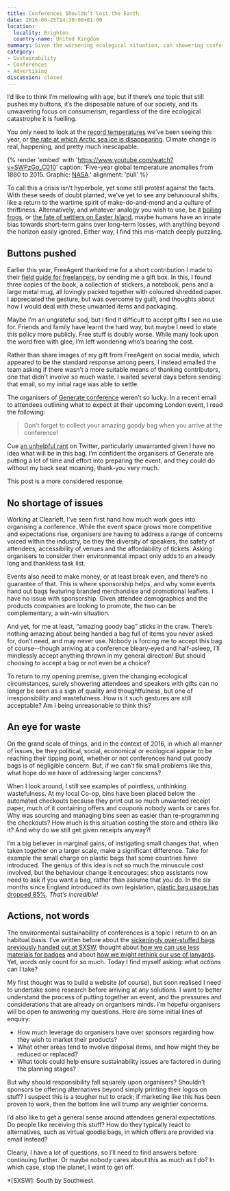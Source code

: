 ```yaml
---
title: Conferences Shouldn’t Cost the Earth
date: 2016-08-25T14:30:00+01:00
location:
  locality: Brighton
  country-name: United Kingdom
summary: Given the worsening ecological situation, can showering conference attendees with gifts still be seen as an act of thoughtfulness?
category:
- Sustainability
- Conferences
- Advertising
discussion: closed
---
```

I’d like to think I’m mellowing with age, but if there’s one topic that still pushes my buttons, it’s the disposable nature of our society, and its unwavering focus on consumerism, regardless of the dire ecological catastrophe it is fuelling.

You only need to look at the [record temperatures][1] we’ve been seeing this year, or [the rate at which Arctic sea ice is disappearing][2]. Climate change is real, happening, and pretty much inescapable.

{% render 'embed' with 'https://www.youtube.com/watch?v=SWPzGo_C010'
  caption: 'Five-year global temperature anomalies from 1880 to 2015. Graphic: [NASA](http://svs.gsfc.nasa.gov/cgi-bin/details.cgi?aid=4419).'
  alignment: 'pull'
%}

To call this a crisis isn’t hyperbole, yet some still protest against the facts. With these seeds of doubt planted, we’ve yet to see any behavioural shifts, like a return to the wartime spirit of make-do-and-mend and a culture of thriftiness. Alternatively, and whatever analogy you wish to use, be it [boiling frogs][3], or [the fate of settlers on Easter Island][4], maybe humans have an innate bias towards short-term gains over long-term losses, with anything beyond the horizon easily ignored. Either way, I find this mis-match deeply puzzling.

## Buttons pushed

Earlier this year, FreeAgent thanked me for a short contribution I made to their [field guide for freelancers][5], by sending me a gift box. In this, I found three copies of the book, a collection of stickers, a notebook, pens and a large metal mug, all lovingly packed together with coloured shredded paper. I appreciated the gesture, but was overcome by guilt, and thoughts about how I would deal with these unwanted items and packaging.

Maybe I’m an ungrateful sod, but I find it difficult to accept gifts I see no use for. Friends and family have learnt the hard way, but maybe I need to state this policy more publicly. Free stuff is doubly worse. While many look upon the word free with glee, I’m left wondering who’s bearing the cost.

Rather than share images of my gift from FreeAgent on social media, which appeared to be the standard response among peers, I instead emailed the team asking if there wasn’t a more suitable means of thanking contributors, one that didn’t involve so much waste. I waited several days before sending that email, so my initial rage was able to settle.

The organisers of [Generate conference][6] weren’t so lucky. In a recent email to attendees outlining what to expect at their upcoming London event, I read the following:

> Don’t forget to collect your amazing goody bag when you arrive at the conference!

Cue [an unhelpful rant][7] on Twitter, particularly unwarranted given I have no idea what will be in this bag. I’m confident the organisers of Generate are putting a lot of time and effort into preparing the event, and they could do without my back seat moaning, thank-you very much.

This post is a more considered response.

## No shortage of issues

Working at Clearleft, I’ve seen first hand how much work goes into organising a conference. While the event space grows more competitive and expectations rise, organisers are having to address a range of concerns voiced within the industry, be they the diversity of speakers, the safety of attendees, accessibility of venues and the affordability of tickets. Asking organisers to consider their environmental impact only adds to an already long and thankless task list.

Events also need to make money, or at least break even, and there’s no guarantee of that. This is where sponsorship helps, and why some events hand out bags featuring branded merchandise and promotional leaflets. I have no issue with sponsorship. Given attendee demographics and the products companies are looking to promote, the two can be complementary, a win-win situation.

And yet, for me at least, “amazing goody bag” sticks in the craw. There’s nothing amazing about being handed a bag full of items you never asked for, don’t need, and may never use. Nobody is forcing me to accept this bag of course--though arriving at a conference bleary-eyed and half-asleep, I’ll mindlessly accept anything thrown in my general direction! But should choosing to accept a bag or not even be a choice?

To return to my opening premise, given the changing ecological circumstances, surely showering attendees and speakers with gifts can no longer be seen as a sign of quality and thoughtfulness, but one of irresponsibility and wastefulness. How is it such gestures are still acceptable? Am I being unreasonable to think this?

## An eye for waste

On the grand scale of things, and in the context of 2016, in which all manner of issues, be they political, social, economical or ecological appear to be reaching their tipping point, whether or not conferences hand out goody bags is of negligible concern. But, if we can’t fix small problems like this, what hope do we have of addressing larger concerns?

When I look around, I still see examples of pointless, unthinking wastefulness. At my local Co-op, bins have been placed below the automated checkouts because they print out so much unwanted receipt paper, much of it containing offers and coupons nobody wants or cares for. Why was sourcing and managing bins seen as easier than re-programming the checkouts? How much is this situation costing the store and others like it? And why do we still get given receipts anyway?!

I’m a big believer in marginal gains, of instigating small changes that, when taken together on a larger scale, make a significant difference. Take for example the small charge on plastic bags that some countries have introduced. The genius of this idea is not so much the minuscule cost involved, but the behaviour change it encourages: shop assistants now need to ask if you want a bag, rather than assume that you do. In the six months since England introduced its own legislation, [plastic bag usage has dropped 85%][8]. *That’s incredible!*

## Actions, not words

The environmental sustainability of conferences is a topic I return to on an habitual basis. I’ve written before about the [sickeningly over-stuffed bags previously handed out at SXSW][9], thought about [how we can use less materials for badges][10] and about [how we might rethink our use of lanyards][11]. Yet, words only count for so much. Today I find myself asking: what *actions* can I take?

My first thought was to build a website (of course), but soon realised I need to undertake some research before arriving at any solutions. I want to better understand the process of putting together an event, and the pressures and considerations that are already on organisers minds. I’m hopeful organisers will be open to answering my questions. Here are some initial lines of enquiry:

* How much leverage do organisers have over sponsors regarding how they wish to market their products?
* What other areas tend to involve disposal items, and how might they be reduced or replaced?
* What tools could help ensure sustainability issues are factored in during the planning stages?

But why should responsibility fall squarely upon organisers? Shouldn’t sponsors be offering alternatives beyond simply printing their logos on stuff? I suspect this is a tougher nut to crack; if marketing like this has been proven to work, then the bottom line will trump any weightier concerns.

I’d also like to get a general sense around attendees general expectations. Do people like receiving this stuff? How do they typically react to alternatives, such as virtual goodie bags, in which offers are provided via email instead?

Clearly, I have a lot of questions, so I’ll need to find answers before continuing further. Or maybe nobody cares about this as much as I do? In which case, stop the planet, I want to get off.

[1]: https://www.theguardian.com/science/2016/mar/14/february-breaks-global-temperature-records-by-shocking-amount
[2]: https://www.theguardian.com/environment/climate-consensus-97-per-cent/2016/aug/22/historical-documents-reveal-arctic-sea-ice-is-disappearing-at-record-speed
[3]: https://en.wikipedia.org/wiki/Boiling_frog
[4]: /links/2016/04/easter_island
[5]: https://www.freeagent.com/fieldguide/
[6]: http://www.generateconf.com
[7]: https://twitter.com/paulrobertlloyd/status/768395089395781632
[8]: https://www.theguardian.com/environment/2016/jul/30/england-plastic-bag-usage-drops-85-per-cent-since-5p-charged-introduced
[9]: /2009/03/nothing_green_about_sxsw
[10]: /2010/08/dconstruct_conference_badge
[11]: /2015/07/lanyards

*[SXSW]: South by Southwest
